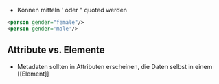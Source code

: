 - Können mitteln ' oder " quoted werden

```xml
<person gender="female"/>
<person gender='male'/>
```

## Attribute vs. Elemente
- Metadaten sollten in Attributen erscheinen, die Daten selbst in einem [[Element]]
